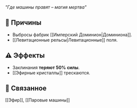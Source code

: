 *"Где машины правят – магия мертва"*

## 📜 Причины
- Выбросы фабрик [[Имперский Доминион|Доминиона]].
- [[Левитационные рельсы|Левитационные]] поля.

## ⚠️ Эффекты
- Заклинания **теряют 50% силы**.
- [[Эфирные кристаллы]] трескаются.

## 🔗 Связанное
[[Эфир]], [[Паровые машины]]